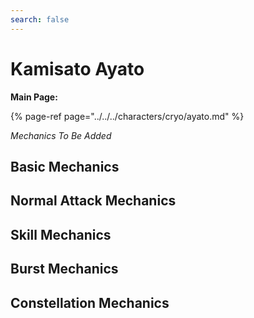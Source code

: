 ```yaml
---
search: false
---
```


# Kamisato Ayato

**Main Page:**

{% page-ref page="../../../characters/cryo/ayato.md" %}

*Mechanics To Be Added*

## Basic Mechanics

## Normal Attack Mechanics

## Skill Mechanics

## Burst Mechanics

## Constellation Mechanics